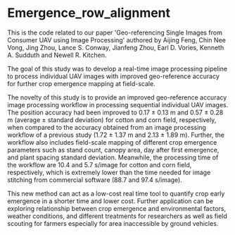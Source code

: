 # Emergence_row_alignment

This is the code related to our paper 'Geo-referencing Single Images from Consumer UAV using Image Processing' authored by Aijing Feng, Chin Nee Vong, Jing Zhou, Lance S. Conway, Jianfeng Zhou, Earl D. Vories, Kenneth A. Sudduth and Newell R. Kitchen.

The goal of this study was to develop a real-time image processing pipeline to process individual UAV images with improved geo-reference accuracy for further crop emergence mapping at field-scale. 

The novelty of this study is to provide an improved geo-reference accuracy image processing workflow in processing sequential individual UAV images.
The position accuracy had been improved to 0.17 ± 0.13 m and 0.57 ± 0.28 m (average ± standard deviation) for cotton and corn field, respectively, when compared to the accuracy obtained from an image processing workflow of a previous study (1.72 ± 1.37 m and 2.13 ± 1.89 m).
Further, the workflow also includes field-scale mapping of different crop emergence parameters such as stand count, canopy area, day after first emergence, and plant spacing standard deviation.
Meanwhile, the processing time of the workflow are 10.4 and 5.7 s/image for cotton and corn field, respectively, which is extremely lower than the time needed for image stitching from commercial software (88.7 and 97.4 s/image).

This new method can act as a low-cost real time tool to quantify crop early emergence in a shorter time and lower cost. Further application can be exploring relationship between crop emergence and environmental factors, weather conditions, and different treatments for researchers as well as field scouting for farmers especially for area inaccessible by ground vehicles.
